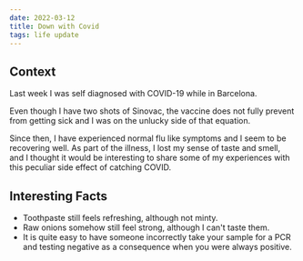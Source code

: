 ```yaml
---
date: 2022-03-12
title: Down with Covid
tags: life update
---
```


## **Context**

Last week I was self diagnosed with COVID-19 while in Barcelona.

Even though I have two shots of Sinovac, the vaccine does not fully prevent from getting sick and I was on the unlucky side of that equation.

Since then, I have experienced normal flu like symptoms and I seem to be recovering well. As part of the illness, I lost my sense of taste and smell, and I thought it would be interesting to share some of my experiences with this peculiar side effect of catching COVID.

## **Interesting Facts**

- Toothpaste still feels refreshing, although not minty.
- Raw onions somehow still feel strong, although I can't taste them.
- It is quite easy to have someone incorrectly take your sample for a PCR and testing negative as a consequence when you were always positive.
